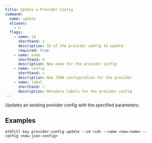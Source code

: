 ```yaml
---
title: Update a Provider Config
command:
  name: update
  aliases:
    - u
  flags:
    - name: id
      shorthand: i
      description: ID of the provider config to update
      required: true
    - name: name
      shorthand: n
      description: New name for the provider config
    - name: config
      shorthand: c
      description: New JSON configuration for the provider
    - name: label
      shorthand: l
      description: Metadata labels for the provider config
---
```


Updates an existing provider config with the specified parameters.

## Examples

```shell
otdfctl key provider-config update --id <id> --name <new-name> --config <new-json-config>
```